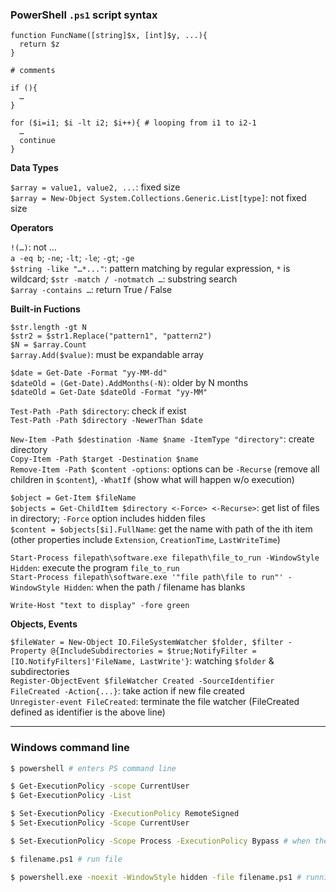 ### PowerShell `.ps1` script syntax

```
function FuncName([string]$x, [int]$y, ...){
  return $z
}

# comments

if (){
  …
}

for ($i=i1; $i -lt i2; $i++){ # looping from i1 to i2-1
  …
  continue
}
```

**Data Types**  

`$array = value1, value2, ...`: fixed size  
`$array = New-Object System.Collections.Generic.List[type]`: not fixed size

**Operators**  

`!(…)`: not …  
`a -eq b`; `-ne`; `-lt`; `-le`; `-gt`; `-ge`  
`$string -like "…*..."`: pattern matching by regular expression, `*` is wildcard; `$str -match / -notmatch …`: substring search  
`$array -contains …`: return True / False

**Built-in Fuctions**

`$str.length -gt N`  
`$str2 = $str1.Replace("pattern1", "pattern2")`  
`$N = $array.Count`  
`$array.Add($value)`: must be expandable array

`$date = Get-Date -Format "yy-MM-dd"`   
`$dateOld = (Get-Date).AddMonths(-N)`: older by N months  
`$dateOld = Get-Date $dateOld -Format "yy-MM"`  

`Test-Path -Path $directory`: check if exist  
`Test-Path -Path $directory -NewerThan $date`  

`New-Item -Path $destination -Name $name -ItemType "directory"`: create directory  
`Copy-Item -Path $target -Destination $name`  
`Remove-Item -Path $content -options`: options can be `-Recurse` (remove all children in `$content`), `-WhatIf` (show what will happen w/o execution)  

`$object = Get-Item $fileName`  
`$objects = Get-ChildItem $directory <-Force> <-Recurse>`: get list of files in directory; `-Force` option includes hidden files  
`$content = $objects[$i].FullName`: get the name with path of the ith item (other properties include `Extension`, `CreationTime`, `LastWriteTime`)  

`Start-Process filepath\software.exe filepath\file_to_run -WindowStyle Hidden`: execute the program `file_to_run`  
`Start-Process filepath\software.exe '"file path\file to run"' -WindowStyle Hidden`: when the path / filename has blanks  

`Write-Host "text to display" -fore green`

**Objects, Events**  

`$fileWater = New-Object IO.FileSystemWatcher $folder, $filter -Property @{IncludeSubdirectories = $true;NotifyFilter = [IO.NotifyFilters]'FileName, LastWrite'}`: watching `$folder` & subdirectories  
`Register-ObjectEvent $fileWatcher Created -SourceIdentifier FileCreated -Action{...}`: take action if new file created  
`Unregister-event FileCreated`: terminate the file watcher (FileCreated defined as identifier is the above line)

---

### Windows command line

```bash
$ powershell # enters PS command line

$ Get-ExecutionPolicy -scope CurrentUser
$ Get-ExecutionPolicy -List

$ Set-ExecutionPolicy -ExecutionPolicy RemoteSigned
$ Set-ExecutionPolicy -Scope CurrentUser

$ Set-ExecutionPolicy -Scope Process -ExecutionPolicy Bypass # when the ps file is on network drive

$ filename.ps1 # run file
```

```bash
$ powershell.exe -noexit -WindowStyle hidden -file filename.ps1 # running in the background indefinitely
```

